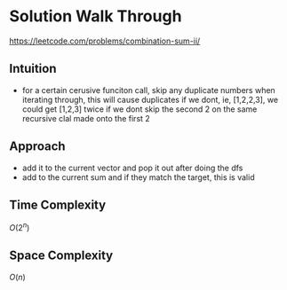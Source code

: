 # Solution Walk Through
https://leetcode.com/problems/combination-sum-ii/

## Intuition
- for a certain cerusive funciton call, skip any duplicate numbers when iterating through, this will cause duplicates if we dont, ie, [1,2,2,3], we could get [1,2,3] twice if we dont skip the second 2 on the same recursive clal made onto the first 2

## Approach
- add it to the current vector and pop it out after doing the dfs
- add to the current sum and if they match the target, this is valid

## Time Complexity
$O(2^n)$

## Space Complexity
$O(n)$



